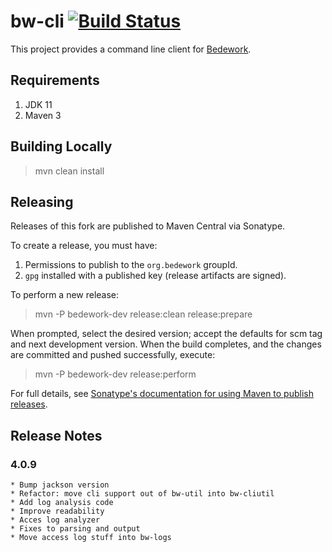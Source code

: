 # bw-cli [![Build Status](https://travis-ci.org/Bedework/bw-cli.svg)](https://travis-ci.org/Bedework/bw-cli)

This project provides a command line client for
[Bedework](https://www.apereo.org/projects/bedework).

## Requirements

1. JDK 11
2. Maven 3

## Building Locally

> mvn clean install

## Releasing

Releases of this fork are published to Maven Central via Sonatype.

To create a release, you must have:

1. Permissions to publish to the `org.bedework` groupId.
2. `gpg` installed with a published key (release artifacts are signed).

To perform a new release:

> mvn -P bedework-dev release:clean release:prepare

When prompted, select the desired version; accept the defaults for scm tag and next development version.
When the build completes, and the changes are committed and pushed successfully, execute:

> mvn -P bedework-dev release:perform

For full details, see [Sonatype's documentation for using Maven to publish releases](http://central.sonatype.org/pages/apache-maven.html).

## Release Notes
### 4.0.9
    * Bump jackson version
    * Refactor: move cli support out of bw-util into bw-cliutil
    * Add log analysis code
    * Improve readability
    * Acces log analyzer
    * Fixes to parsing and output
    * Move access log stuff into bw-logs
    
    
